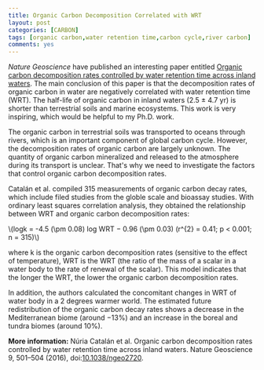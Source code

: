 ```yaml
---
title: Organic Carbon Decomposition Correlated with WRT
layout: post
categories: [CARBON]
tags: [organic carbon,water retention time,carbon cycle,river carbon]
comments: yes
---
```


*Nature Geoscience* have published an interesting paper entitled [Organic carbon decomposition rates controlled by water retention time across inland waters](http://www.nature.com/ngeo/journal/vaop/ncurrent/full/ngeo2720.html). The main conclusion of this paper is that the decomposition rates of organic carbon in water are negatively correlated with water retention time (WRT). The half-life of organic carbon in inland waters (2.5 ± 4.7 yr) is shorter than terrestrial soils and marine ecosystems. This work is very inspiring, which would be helpful to my Ph.D. work.

The organic carbon in terrestrial soils was transported to oceans through rivers, which is an important component of global carbon cycle. However, the decomposition rates of organic carbon are largely unknown. The quantity of organic carbon mineralized and released to the atmosphere during its transport is unclear. That's why we need to investigate the factors that control organic carbon decomposition rates.

Catalán et al. compiled 315 measurements of organic carbon decay rates, which include filed studies from the globle scale and bioassay studies. With ordinary least squares correlation analysis, they obtained the relationship between WRT and organic carbon decomposition rates:

\\(logk = -4.5 (\pm 0.08) log WRT − 0.96 (\pm 0.03) (r^{2} = 0.41; p < 0.001; n = 315)\\)

where k is the organic carbon decomposition rates (sensitive to the effect of temperature), WRT is the WRT (the ratio of the mass of a scalar in a water body to the rate of renewal of the scalar). This model indicates that the longer the WRT, the lower the organic carbon decomposition rates.

In addition, the authors calculated the concomitant changes in WRT of water body in a 2 degrees warmer world. The estimated future redistribution of the organic carbon decay rates shows a decrease in the Mediterranean biome (around −13%) and an increase in the boreal and tundra biomes (around 10%).

**More information:** Núria Catalán et al. Organic carbon decomposition rates controlled by water retention time across inland waters. Nature Geoscience 9, 501–504 (2016), doi:[10.1038/ngeo2720](http://www.nature.com/ngeo/journal/vaop/ncurrent/full/ngeo2720.html).
